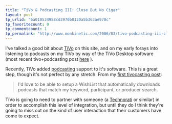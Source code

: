 ```yaml
---
title: "TiVo & Podcasting III: Close But No Cigar"
layout: post
tp_urlid: "6a010534988cd3970b0120a5b363ae970c"
tp_favoritecount: 0
tp_commentcount: 1
tp_permalink: "http://www.monkinetic.com/2006/03/tivo-podcasting-iii-close-but-no-cigar.html"
---
```

I've talked a good bit about [TiVo](http://redmonk.net/index.php?tag=tivo) on this site, and on my early forays into listening to podcasts on my TiVo by way of the TiVo Desktop software (most recent tivo+podcasting post [here](http://redmonk.net/archives/2004/11/14/tivo-podcasting-ii-getting-my-religion/)
).

Recently, TiVo added [podcasting](http://www.tivo.com/4.9.11.asp) support to it's software. This is a great step, though it's not perfect by any stretch. From my [first tivocasting post](http://redmonk.net/archives/2004/11/09/tivocasting/):

>I'd love to be able to setup a WishList that automatically downloads podcasts that match my keyword, participant, or producer search.

TiVo is going to need to partner with someone (a [Technorati](http://technorati.com/tag/podcast) or similar) in order to accomplish this level of integration, but until they do I think they're going to miss out on the kind of user interaction that their customers have come to expect.
